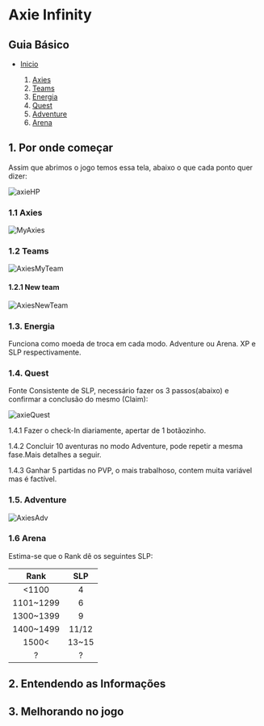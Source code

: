 # Axie Infinity

## Guia Básico

- [Inicio](#inicio)

  1. [Axies](#axies)
  2. [Teams](#teams)
  3. [Energia](#energia)
  4. [Quest](#quest)
  5. [Adventure](adventure)
  6. [Arena](#arena)

  

<a name="inicio"></a>

## 1. Por onde começar



Assim que abrimos o jogo temos essa tela, abaixo o que cada ponto quer dizer:

![axieHP](E:\Pictures\axieHP.png)

<a name="axies"></a>









### 1.1 Axies

![MyAxies](E:\Pictures\MyAxies.png)

<a name="teams"></a>

### 1.2 Teams

![AxiesMyTeam](E:\Pictures\AxiesMyTeam.png)

#### 1.2.1 New team



![AxiesNewTeam](E:\Pictures\AxiesNewTeam.png)

<a name="energia"></a>

### 1.3. Energia

Funciona como moeda de troca em cada modo. Adventure ou Arena. XP e SLP respectivamente.

<a name="quest"></a>

### 1.4. Quest

Fonte Consistente de SLP, necessário fazer os 3 passos(abaixo) e confirmar a conclusão do mesmo (Claim):

![axieQuest](E:\Pictures\axieQuest.png)

1.4.1 Fazer o check-In diariamente, apertar de 1 botãozinho.

1.4.2 Concluir 10 aventuras no modo Adventure, pode repetir a mesma fase.Mais detalhes a seguir.

1.4.3 Ganhar 5 partidas no PVP, o mais trabalhoso, contem muita variável mas é factível.

<a name="adventure"></a>

### 1.5. Adventure

![AxiesAdv](E:\Pictures\AxiesAdv.png)

<a name="arena"></a>

### 1.6 Arena

Estima-se que o Rank dê os seguintes SLP:

|   Rank    |  SLP  |
| :-------: | :---: |
|   <1100   |   4   |
| 1101~1299 |   6   |
| 1300~1399 |   9   |
| 1400~1499 | 11/12 |
|   1500<   | 13~15 |
|     ?     |   ?   |





## 2. Entendendo as Informações

## 3. Melhorando no jogo